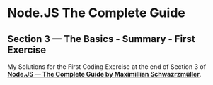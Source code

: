 # Node.JS The Complete Guide

## Section 3 — The Basics - Summary - First Exercise

My Solutions for the First Coding Exercise at the end of Section 3 of **[Node.JS — The Complete Guide by Maximillian Schwazrzmüller](https://www.udemy.com/course/nodejs-the-complete-guide/)**.
